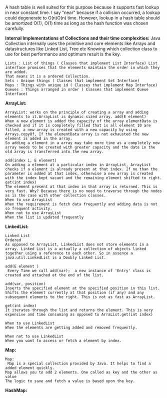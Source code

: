 A hash table is well suited for this purpose because it supports fast lookup in near constant time. I say "near" because if a collision occurred, a lookup could degenerate to O(n)O(n) time. However, lookup in a hash table should be amortized O(1), O(1) time as long as the hash function was chosen carefully.


**Internal Implementations of Collections and their time complexities:**
Java Collection internally uses the primitive and core elements like Arrays and datastructures like  Linked List, Tree etc
Knowing which collection class to use for best performance and optimum result is the key.
```
Lists : List of things ( Classes that implement List Interface) List interface promises that the elements maintain the order in which they are added. 
That means it is a ordered Collection.
Sets : Unique things ( Classes that implement Set Interface)
Maps : Things with unique id ( Classes that implement Map Interface)
Queues : Things arranged in order ( Classes that implement Queue Interface)
```
**ArrayList:**
```
ArrayList: works on the principle of creating a array and adding elements to it.ArrayList is dynamic sized array. add(E element)
When a new element is added the capacity of the array elementData is checked and if it is completely filled that is all element 10 are filled, a new array is created with a new capacity by using Arrays.copyOf, If the elementData array is not exhausted the new element is added in the array.
So adding a element in a array may take more time as a completely new array needs to be created with greater capacity and the data in the old array is transferred into the new array.

add(index i, E element)
On adding a element at a particular index in ArrayList, ArrayList checks if a element is already present at that index. If no than the parameter is added at that index, otherwise a new array is created with the index kept vacant and the remaining element shifted to right.
get(int index)
The element present at that index in that array is returned. This is very fast. Why? Because there is no need to traverse through the nodes as is the case with other collection classes.
When to use ArrayList
When the requirement is fetch data frequently and adding data is not so frequent activity.
When not to use ArrayList
When the list is updated frequently
```

**LinkedList:**
```
Linked List
Ordered
As opposed to ArrayList, LinkedList does not store elements in a array. Linked List is a actually a collection of objects linked together using a reference to each other. So in assence a java.util.LinkedList is a Doubly Linked List.

add(E element )
 Every Time we call add(var);  a new instance of 'Entry' class is created and attached at the end of the list.
 
add(var, position)
Inserts the specified element at the specified position in this list.
Shifts the element currently at that position (if any) and any subsequent elements to the right. This is not as fast as ArrayList.
 
get(int index)
It iterates through the list and returns the element. This is very expensive and time consuming as opposed to ArraList.get(int index)

When to use LinkedList
When the elements are getting added and removed frequently.
 
When not to use LinkedList
When you want to access or fetch a element by index.
```

**Map:**
```
Map:
 Map is a special collection provided by Java. It helps to find a added element quickly.
Map allows you to add 2 elements. One called as key and the other as value
The logic to save and fetch a value is based upon the key.

```

**HashMap:**
```

```
